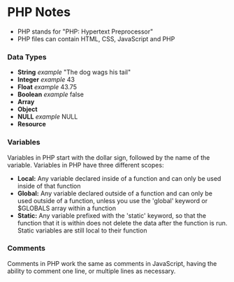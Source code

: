 # PHP Notes

- PHP stands for "PHP: Hypertext Preprocessor"
- PHP files can contain HTML, CSS, JavaScript and PHP

### Data Types
- **String** *example* "The dog wags his tail"
- **Integer** *example* 43
- **Float** *example* 43.75
- **Boolean** *example* false
- **Array**
- **Object**
- **NULL** *example* NULL
- **Resource**

### Variables
Variables in PHP start with the dollar sign, followed by the name of the variable. Variables in PHP have three different scopes:
- **Local:** Any variable declared inside of a function and can only be used inside of that function
- **Global:** Any variable declared outside of a function and can only be used outside of a function, unless you use the 'global' keyword or $GLOBALS array within a function
- **Static:** Any variable prefixed with the 'static' keyword, so that the function that it is within does not delete the data after the function is run. Static variables are still local to their function

### Comments
Comments in PHP work the same as comments in JavaScript, having the ability to comment one line, or multiple lines as necessary.
